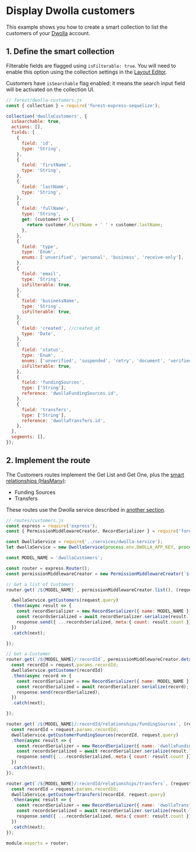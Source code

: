 # Display Dwolla customers

<!-- markdown-link-check-disable -->

This example shows you how to create a smart collection to list the customers of your [Dwolla](https://www.dwolla.com/) account.

<!-- markdown-link-check-enable -->

## 1. Define the smart collection

Filterable fields are flagged using `isFilterable: true`. You will need to enable this option using the collection settings in the [Layout Editor](https://docs.forestadmin.com/user-guide/getting-started/master-your-ui/using-the-layout-editor-mode).&#x20;

Customers have `isSearchable` flag enabled: it means the search input field will be activated on the collection UI.

```javascript
// forest/dwolla-customers.js
const { collection } = require('forest-express-sequelize');

collection('dwollaCustomers', {
  isSearchable: true,
  actions: [],
  fields: [
    {
      field: 'id',
      type: 'String',
    },
    {
      field: 'firstName',
      type: 'String',
    },
    {
      field: 'lastName',
      type: 'String',
    },
    {
      field: 'fullName',
      type: 'String',
      get: (customer) => {
        return customer.firstName + ' ' + customer.lastName;
      },
    },
    {
      field: 'type',
      type: 'Enum',
      enums: ['unverified', 'personal', 'business', 'receive-only'],
    },
    {
      field: 'email',
      type: 'String',
      isFilterable: true,
    },
    {
      field: 'businessName',
      type: 'String',
      isFilterable: true,
    },
    {
      field: 'created', //created_at
      type: 'Date',
    },
    {
      field: 'status',
      type: 'Enum',
      enums: ['unverified', 'suspended', 'retry', 'document', 'verified'],
      isFilterable: true,
    },
    {
      field: 'fundingSources',
      type: ['String'],
      reference: 'dwollaFundingSources.id',
    },
    {
      field: 'transfers',
      type: ['String'],
      reference: 'dwollaTransfers.id',
    },
  ],
  segments: [],
});
```

## 2. Implement the route

The Customers routes implement the Get List and Get One, plus the [smart relationships (HasMany)](https://docs.forestadmin.com/documentation/reference-guide/relationships/create-a-smart-relationship#creating-a-hasmany-smart-relationship):

* Funding Sources
* Transfers

These routes use the Dwolla service described in [another section](https://docs.forestadmin.com/woodshop/how-tos/dwolla-integration/dwolla-servive).

```javascript
// routes/customers.js
const express = require('express');
const { PermissionMiddlewareCreator, RecordSerializer } = require('forest-express-sequelize');

const DwollaService = require('../services/dwolla-service');
let dwollaService = new DwollaService(process.env.DWOLLA_APP_KEY, process.env.DWOLLA_APP_SECRET, process.env.DWOLLA_ENVIRONMENT);

const MODEL_NAME = 'dwollaCustomers';

const router = express.Router();
const permissionMiddlewareCreator = new PermissionMiddlewareCreator(`${MODEL_NAME}`);

// Get a list of Customers
router.get(`/${MODEL_NAME}`, permissionMiddlewareCreator.list(), (request, response, next) => {

  dwollaService.getCustomers(request.query)
  .then(async result => {
    const recordSerializer = new RecordSerializer({ name: MODEL_NAME });
    const recordsSerialized = await recordSerializer.serialize(result.list);
    response.send({ ...recordsSerialized, meta:{ count: result.count }});
  })
  .catch(next);

});

// Get a Customer
router.get(`/${MODEL_NAME}/:recordId`, permissionMiddlewareCreator.details(), (request, response, next) => {
  const recordId = request.params.recordId;
  dwollaService.getCustomer(recordId)
  .then(async record => {
    const recordSerializer = new RecordSerializer({ name: MODEL_NAME });
    const recordSerialized = await recordSerializer.serialize(record);
    response.send(recordSerialized);
  })
  .catch(next);

});

router.get(`/${MODEL_NAME}/:recordId/relationships/fundingSources`, (request, response, next) => {
  const recordId = request.params.recordId;
  dwollaService.getCustomerFundingSources(recordId, request.query)
  .then(async result => {
    const recordSerializer = new RecordSerializer({ name: 'dwollaFundingSources' });
    const recordsSerialized = await recordSerializer.serialize(result.list);
    response.send({ ...recordsSerialized, meta:{ count: result.count }});
  })
  .catch(next);
});

router.get(`/${MODEL_NAME}/:recordId/relationships/transfers`, (request, response, next) => {
  const recordId = request.params.recordId;
  dwollaService.getCustomerTransfers(recordId, request.query)
  .then(async result => {
    const recordSerializer = new RecordSerializer({ name: 'dwollaTransfers' });
    const recordsSerialized = await recordSerializer.serialize(result.list);
    response.send({ ...recordsSerialized, meta:{ count: result.count }});
  })
  .catch(next);
});

module.exports = router;
```
